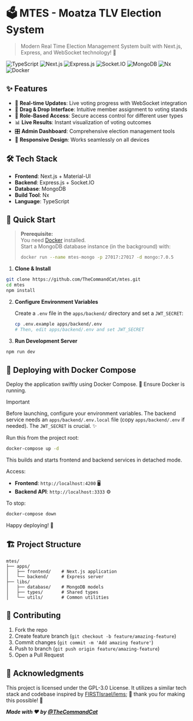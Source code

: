 # 🗳️ MTES - Moatza TLV Election System

> Modern Real Time Election Management System built with Next.js, Express, and WebSocket technology! 🚀

![TypeScript](https://img.shields.io/badge/TypeScript-007ACC?style=for-the-badge&logo=typescript&logoColor=white)
![Next.js](https://img.shields.io/badge/Next.js-000000?style=for-the-badge&logo=next.js&logoColor=white)
![Express.js](https://img.shields.io/badge/Express.js-000000?style=for-the-badge&logo=express&logoColor=white)
![Socket.IO](https://img.shields.io/badge/Socket.IO-010101?style=for-the-badge&logo=socket.io&logoColor=white)
![MongoDB](https://img.shields.io/badge/MongoDB-4EA94B?style=for-the-badge&logo=mongodb&logoColor=white)
![Nx](https://img.shields.io/badge/Nx-143055?style=for-the-badge&logo=nx&logoColor=white)
![Docker](https://img.shields.io/badge/Docker-2496ED?style=for-the-badge&logo=docker&logoColor=white)

## ✨ Features

- 🔄 **Real-time Updates**: Live voting progress with WebSocket integration
- 🎯 **Drag & Drop Interface**: Intuitive member assignment to voting stands
- 🔐 **Role-Based Access**: Secure access control for different user types
- 📊 **Live Results**: Instant visualization of voting outcomes
- 🎛️ **Admin Dashboard**: Comprehensive election management tools
- 📱 **Responsive Design**: Works seamlessly on all devices

## 🛠️ Tech Stack

- **Frontend**: Next.js + Material-UI
- **Backend**: Express.js + Socket.IO
- **Database**: MongoDB
- **Build Tool**: Nx
- **Language**: TypeScript

## 🚀 Quick Start

> **Prerequisite:**  
> You need [Docker](https://www.docker.com/get-started/) installed.  
> Start a MongoDB database instance (in the background) with:
>
> ```bash
> docker run --name mtes-mongo -p 27017:27017 -d mongo:7.0.5
> ```

1. **Clone & Install**

```bash
git clone https://github.com/TheCommandCat/mtes.git
cd mtes
npm install
```

2. **Configure Environment Variables**

   Create a `.env` file in the `apps/backend/` directory and set a `JWT_SECRET`:

   ```bash
   cp .env.example apps/backend/.env
   # Then, edit apps/backend/.env and set JWT_SECRET
   ```

3. **Run Development Server**

```bash
npm run dev
```

## 🐳 Deploying with Docker Compose

Deploy the application swiftly using Docker Compose. 🚀 Ensure Docker is running.

> [!IMPORTANT]
> Before launching, configure your environment variables. The backend service needs an `apps/backend/.env.local` file (copy `apps/backend/.env` if needed). The `JWT_SECRET` is crucial. ✨

Run this from the project root:

```bash
docker-compose up -d
```

This builds and starts frontend and backend services in detached mode.

Access:

- **Frontend**: `http://localhost:4200` 🖥️
- **Backend API**: `http://localhost:3333` ⚙️

To stop:

```bash
docker-compose down
```

Happy deploying! 🎉

## 🏗️ Project Structure

```
mtes/
├── apps/
│   ├── frontend/    # Next.js application
│   └── backend/     # Express server
├── libs/
│   ├── database/    # MongoDB models
│   ├── types/       # Shared types
│   └── utils/       # Common utilities
```

## 🤝 Contributing

1. Fork the repo
2. Create feature branch (`git checkout -b feature/amazing-feature`)
3. Commit changes (`git commit -m 'Add amazing feature'`)
4. Push to branch (`git push origin feature/amazing-feature`)
5. Open a Pull Request

## 🙏 Acknowledgments

This project is licensed under the GPL-3.0 License. It utilizes a similar tech stack and codebase inspired by [FIRSTIsrael/lems](https://github.com/FIRSTIsrael/lems); 🙏 thank you for making this possible! 🚀

**_Made with ❤️ by [@TheCommandCat](https://github.com/TheCommandCat)_**
